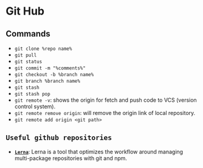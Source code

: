 # Git Hub

## Commands
- `git clone %repo name%`
- `git pull`
- `git status`
- `git commit -m "%comments%"`
- `git checkout -b %branch name%`
- `git branch %branch name%`
- `git stash`
- `git stash pop`
- `git remote -v`: shows the origin for fetch and push code to VCS (version control system).
- `git remote remove origin`: will remove the origin link of local repository.
- `git remote add origin <git path>`

## **`Useful github repositories`**
- [**`Lerna`**](https://github.com/lerna/lerna): Lerna is a tool that optimizes the workflow around managing multi-package repositories with git and npm.